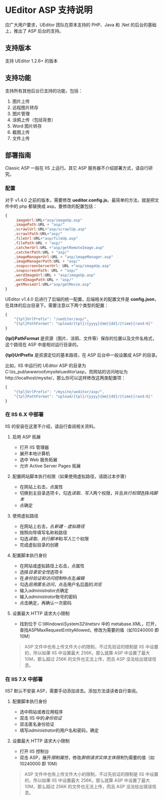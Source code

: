 # UEditor ASP 支持说明

应广大用户要求，UEditor 团队在原本支持的 PHP、Java 和 .Net 的后台的基础上，推出了 ASP 后台的支持。

## 支持版本 ##
支持 UEditor 1.2.6+ 的版本

## 支持功能 ##
支持所有其他后台已支持的功能，包括：

1. 图片上传
2. 远程图片转存
3. 图片管理
4. 涂鸦上传（包括背景）
5. Word 图片转存
6. 截图上传
7. 文件上传

## 部署指南 ##
Classic ASP 一般在 IIS 上运行。其它 ASP 服务器不介绍部署方式，请自行研究。

### 配置 ###

对于 v1.4.0 之前的版本，需要修改 **ueditor.config.js**。最简单的方法，就是把文件中的 php 都替换成 asp。要修改的配置包括：

```javascript
{
     imageUrl:URL+"asp/imageUp.asp"
    ,imagePath:URL + "asp/"
    ,scrawlUrl:URL+"asp/scrawlUp.asp"
    ,scrawlPath:URL+"asp/"
    ,fileUrl:URL+"asp/fileUp.asp"
    ,filePath:URL + "asp/"
    ,catcherUrl:URL +"asp/getRemoteImage.asp"
    ,catcherPath:URL + "asp/"
    ,imageManagerUrl:URL + "asp/imageManager.asp"
    ,imageManagerPath:URL + "asp/"
    ,snapscreenServerUrl: URL +"asp/imageUp.asp"
    ,snapscreenPath: URL + "asp/"
    ,wordImageUrl:URL + "asp/imageUp.asp"
    ,wordImagePath:URL + "asp/"
    ,getMovieUrl:URL+"asp/getMovie.asp"
}
```

UEditor v1.4.0 后进行了后端的统一配置，后端相关的配置文件是 **config.json**，在具体的后台目录下。需要注意以下两个类型的配置：


```javascript
{
    "{tpl}UrlPrefix": "/ueditor/asp/",
    "{tpl}PathFormat": "upload/{tpl}/{yyyy}{mm}{dd}/{time}{rand:6}"
}
```

**{tpl}PathFormat** 是资源（图片、涂鸦、文件等）保存的位置以及文件名格式，这个路径在 ASP 中是相对运行目录的。

**{tpl}UrlPrefix** 是资源定位的基本路径，在 ASP 后台中一般设置成 ASP 的目录。

比如，IIS 中运行的 UEditor ASP 的目录为 C:\iis_pub\wwwroot\mysite\ueditor\asp，而网站的访问地址为 http://localhost/mysite/，那么你可以这样修改这两类配置项：

```javascript
{
    "{tpl}UrlPrefix": "/mysite/ueditor/asp/",
    "{tpl}PathFormat": "upload/{tpl}/{yyyy}{mm}{dd}/{time}{rand:6}"
}
```


### 在 IIS 6.X 中部署
IIS 的安装在这里不介绍，请自行查阅相关资料。

1. 启用 ASP 拓展
	* 打开 IIS 管理器
	* 展开本地计算机
	* 选中 Web 服务拓展
	* 允许 Active Server Pages 拓展

2. 配置网站脚本执行权限（如果使用虚拟路径，请跳过本步骤）
	* 在网站上右击，点属性
	* 切换到主目录选项卡，勾选*读取*、*写入*两个权限，并且*执行权限*选择*纯脚本*
	* 点确定

3. 使用虚拟路径
	* 在网站上右击，点*新建* - *虚拟路径*
	* 按照向导填写名称和路径
	* 勾选*读取*、*执行脚本*和*写入*三个权限
	* 完成虚拟目录的创建

4. 配置脚本执行身份
	* 在网站或虚拟路径上右击，点属性
	* 选择*目录安全性*选项卡
	* 在*身份验证和访问控制*中点击*编辑*
	* 勾选*启用匿名访问*，点击用户名后面的*浏览*
	* 输入*administrator*点确定
	* 输入*administrator*账号的密码
	* 点击确定，再确认一次密码

5. 设置最大 HTTP 请求大小限制
	* 找到位于 C:\Windows\System32\Inetsrv 中的 metabase.XML，打开，查找ASPMaxRequestEntityAllowed，修改为需要的值（如10240000 即 10M）
	> ASP 文件中也有上传文件大小的限制，不过先验证的限制是 IIS 中设置的，所以如果 IIS 中设置最大 256K，那么就算 ASP 中设置了最大 10M，那么超过 256K 的文件也无法上传，而且 ASP 没法给出错误信息。

### 在 IIS 7.X 中部署
IIS7 默认不安装 ASP，需要手动添加进去。添加方法请读者自行查阅。

1. 配置脚本执行身份
	* 选中网站或者应用程序
	* 双击 IIS 中的*身份验证*
	* 双击匿名身份验证
	* 填写*administrator*的用户名和密码，确定

2. 设置最大 HTTP 请求大小限制
    * 打开 IIS 控制台
    * 双击 ASP，展开*限制属性*，修改*醉倒请求实体主体限制*为需要的值（如10240000 即 10M）
    > ASP 文件中也有上传文件大小的限制，不过先验证的限制是 IIS 中设置的，所以如果 IIS 中设置最大 256K，那么就算 ASP 中设置了最大 10M，那么超过 256K 的文件也无法上传，而且 ASP 没法给出错误信息。
